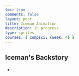 ```yaml
---
toc: true
comments: false
layout: post
title: Iceman Animation
description: in progress
type: sprites
courses: { compsci: {week: 4} }
---
```


<body>
    <div>
        <canvas id="spriteContainer"> <!-- Within the base div is a canvas. An HTML canvas is used only for graphics. It allows the user to access some basic functions related to the image created on the canvas (including animation) -->
        </canvas>
    </div>
    <script>
        // start on page load
        window.addEventListener('load', function () {
            const canvas = document.getElementById('spriteContainer');
            const ctx = canvas.getContext('2d');
            const SPRITE_WIDTH = 52.54;  // matches sprite pixel width
            const SPRITE_HEIGHT = 95; // matches sprite pixel height
            const SCALE_FACTOR = 2;  // control size of sprite on canvas
            const FRAME_LIMIT = 22;  // number of frames per row, this code assumes each row is the same
            canvas.width = SPRITE_WIDTH * SCALE_FACTOR * 8;
            canvas.height = SPRITE_HEIGHT * SCALE_FACTOR;
            // Create an Image object
            const icemanImage = new Image();
            // Set the src attribute
            icemanImage.src = "{{site.baseurl}}/images/Iceman flipped.png"; // Change the image path here
            // Wait for the image to load
            icemanImage.onload = function () {
                class Iceman {
                    constructor() {
                        this.image = icemanImage; // Use the loaded image
                        this.spriteWidth = SPRITE_WIDTH;
                        this.spriteHeight = SPRITE_HEIGHT;
                        this.width = this.spriteWidth;
                        this.height = this.spriteHeight;
                        this.x = canvas.width; // Start from the right edge of the canvas
                        this.y = 0;
                        this.scale = SCALE_FACTOR;
                        this.minFrame = 0;
                        this.maxFrame = FRAME_LIMIT;
                        this.frameX = 0;
                        this.frameY = 0;
                        this.velocityX = -7; // Negative value to move from right to left
                        this.appearInterval = 1000; // Initial appearance interval of 3 seconds
                        this.lastAppearTime = 0;
                        this.visible = true; // A flag to control sprite visibility
                    }
                    // Draw the Iceman object
                    draw(context) {
                        if (this.visible) {
                            context.drawImage(
                                this.image,
                                this.frameX * this.spriteWidth,
                                this.frameY * this.spriteHeight,
                                this.spriteWidth,
                                this.spriteHeight,
                                this.x,
                                this.y,
                                this.width * this.scale,
                                this.height * this.scale
                            );
                        }
                    }
                    // Update frameX of the object
                    update() {
                        if (this.frameX < this.maxFrame) {
                            this.frameX++;
                        } else {
                            this.frameX = 0;
                        }
                        // Update x position for horizontal movement
                        this.x += this.velocityX;
                        // Reset x position if it goes beyond the canvas
                        if (this.x < -this.width * this.scale) {
                            this.x = canvas.width;
                        }
                        // Check if it's time to make the sprite disappear
                        const currentTime = Date.now();
                        if (currentTime - this.lastAppearTime >= this.appearInterval) {
                            this.visible = !this.visible; // Toggle sprite visibility
                            this.lastAppearTime = currentTime; // Update the last appearance time
                        }
                    }
                }
                // Iceman object
                const iceman = new Iceman();
                // Animation recursive control function
                function animate() {
                    // Clears the canvas to remove the previous frame.
                    ctx.clearRect(0, 0, canvas.width, canvas.height);
                    // Draws the current frame of the sprite.
                    iceman.draw(ctx);
                    // Updates the `frameX` property to prepare for the next frame in the sprite sheet.
                    iceman.update();
                    // Use setTimeout to introduce a delay before the next frame
                    setTimeout(function () {
                        // Uses `requestAnimationFrame` to synchronize the animation loop with the display's refresh rate,
                        // ensuring smooth visuals. Call `animate` again to continue the animation loop.
                        requestAnimationFrame(animate);
                    }, 50); // Set the timeout delay in milliseconds (e.g., 100ms = 0.1 second)
                }
                // Start the animation loop
                animate();
            };
        });
    </script>


## Iceman's Backstory
-